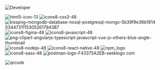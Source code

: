 


![Developer](https://github.com/GuillaumeSere/GuillaumeSere/assets/75996200/dba19280-6fdc-403e-896e-6e16d5bfac17)



![html5-icon-13](https://github.com/GuillaumeSere/GuillaumeSere/assets/75996200/32611819-735a-425a-991c-d39d2c5e0dc7)  ![icons8-css3-48](https://github.com/GuillaumeSere/GuillaumeSere/assets/75996200/c9e44ec5-ee61-4f09-bcdd-55ad8b3ab90f)  ![kisspng-mongodb-database-nosql-postgresql-mongo-5b39f9e36b1814 0344731115305261794387](https://github.com/GuillaumeSere/GuillaumeSere/assets/75996200/d2c2a367-be76-422b-89e8-0601c2de434c)  ![icons8-figma-48](https://github.com/GuillaumeSere/GuillaumeSere/assets/75996200/7bfd0205-017a-4b7c-b4cd-317bff336fe9) ![icons8-javascript-48](https://github.com/GuillaumeSere/GuillaumeSere/assets/75996200/5897eb35-1ef0-4dca-9875-a63835df9a77)  ![png-clipart-angularjs-typescript-javascript-vue-js-others-blue-angle-thumbnail](https://github.com/GuillaumeSere/GuillaumeSere/assets/75996200/0930e192-8911-4be2-8f58-f61688190da5)  ![icons8-nodejs-48](https://github.com/GuillaumeSere/GuillaumeSere/assets/75996200/7f1de38f-f9ee-488d-9712-3274f3221983)  ![icons8-react-native-48](https://github.com/GuillaumeSere/GuillaumeSere/assets/75996200/896b4948-eabb-4fbc-9801-278d840134fa)  ![npm_logo](https://github.com/GuillaumeSere/GuillaumeSere/assets/75996200/9815eca6-1057-4c9c-b84a-2c8e937c489a)   ![icons8-sass-48](https://github.com/GuillaumeSere/GuillaumeSere/assets/75996200/a3d4fd98-59c2-41b8-9bd1-2a22df577408)  ![postman-logo-F43375A2EB-seeklogo com](https://github.com/GuillaumeSere/GuillaumeSere/assets/75996200/5004d6cb-47cd-4f43-9715-c47fee72bb9a)


![qrcode](https://user-images.githubusercontent.com/75996200/215116847-53751d32-f597-4a5e-859e-1190b395cedd.png)








 


